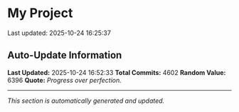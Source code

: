 # My Project


Last updated: 2025-10-24 16:25:37

































































































































































































































































































































































































































































































































































































































































































































































































































































































































































































































































































































































































































































































































































































































































































































































































































































































































































































































































































































































































































































































































































































































































































































































































































































































































































































































































































































































































































































































































































































































































































































































































































































































































































































































































































































































































































































































































































































































































































































































































































































































































































































































































































































































































































































































































































































































































































































































































































































































































































































































































































































































































## Auto-Update Information

**Last Updated:** 2025-10-24 16:52:33
**Total Commits:** 4602
**Random Value:** 6396
**Quote:** _Progress over perfection._

---
_This section is automatically generated and updated._